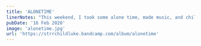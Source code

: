```yaml
---
title: 'ALONETIME'
linerNotes: "This weekend, I took some alone time, made music, and chilled the hell out. And this is what I came up with. Made on a MacBook Pro using Logic Pro X and a Novation Launchkey Mini MKII"
pubDate: '16 Feb 2020'
image: 'alonetime.jpg'
url: 'https://strrchildluke.bandcamp.com/album/alonetime'
---
```


